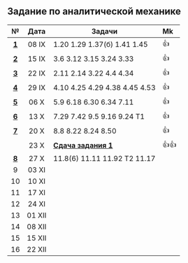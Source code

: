 ## Задание по аналитической механике

|                                     №                                       |  Дата  |            Задачи            | Mk |
|:---------------------------------------------------------------------------:|:------:| ---------------------------- |:---|
|[ **1** ](https://github.com/uteshev/mipt3.anmech/blob/master/pdf/week1.pdf) | 08  IX | 1.20 1.29 1.37(б) 1.41 1.45  | 👍 |
|[ **2** ](https://github.com/uteshev/mipt3.anmech/blob/master/pdf/week2.pdf) | 15  IX | 3.6 3.12 3.15 3.24 3.33      | 👍 |
|[ **3** ](https://github.com/uteshev/mipt3.anmech/blob/master/pdf/week3.pdf) | 22  IX | 2.11 2.14 3.22 4.4 4.34      | 👍 |
|[ **4** ](https://github.com/uteshev/mipt3.anmech/blob/master/pdf/week4.pdf) | 29  IX | 4.10 4.25 4.29 4.38 4.45 4.53| 👍 |
|[ **5** ](https://github.com/uteshev/mipt3.anmech/blob/master/pdf/week5.pdf) | 06   X | 5.9 6.18 6.30 6.34 7.11      | 👍 |                            
|[ **6** ](https://github.com/uteshev/mipt3.anmech/blob/master/pdf/week6.pdf) | 13   X | 7.29 7.42 9.5 9.16 9.24 Т1   | 👍 |
|[ **7** ](https://github.com/uteshev/mipt3.anmech/blob/master/pdf/week7.pdf) | 20   X | 8.8 8.22 8.24 8.50           | 👍 |
|                                                                             | 23   X | [**Сдача задания 1**](https://github.com/uteshev/mipt3.anmech/blob/master/task1/task1.pdf) | 👍👍 |
|[ **8** ](https://github.com/uteshev/mipt3.anmech/blob/master/pdf/week8.pdf) | 27   X | 11.8(6) 11.11 11.92 T2 11.17 |    |
|    9                                                                        | 03  XI |                              |    |
|   10                                                                        | 10  XI |                              |    |
|   11                                                                        | 17  XI |                              |    |
|   12                                                                        | 24  XI |                              |    |
|   13                                                                        | 01 XII |                              |    |
|   14                                                                        | 08 XII |                              |    |
|   15                                                                        | 15 XII |                              |    |
|   16                                                                        | 22 XII |                              |    |
